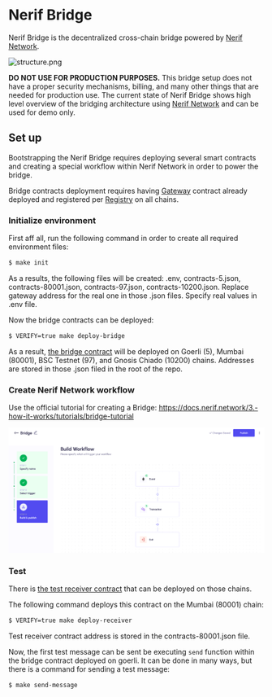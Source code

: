 # Nerif Bridge

Nerif Bridge is the decentralized cross-chain bridge powered by [Nerif Network](https://nerif.network).

![structure.png](./docs/structure.png)

**DO NOT USE FOR PRODUCTION PURPOSES.** 
This bridge setup does not have a proper security mechanisms, billing, and many other things that are needed for production use.
The current state of Nerif Bridge shows high level overview of the bridging architecture using [Nerif Network](https://nerif.network) and can be used for demo only.

## Set up

Bootstrapping the Nerif Bridge requires deploying several smart contracts and creating a special workflow within Nerif Network in order to power the bridge.

Bridge contracts deployment requires having [Gateway](https://github.com/nerifnetwork/contracts/blob/main/contracts/operational/Gateway.sol) contract already deployed and registered per [Registry](https://github.com/nerifnetwork/contracts/blob/main/contracts/operational/Registry.sol#L244) on all chains.

### Initialize environment

First aff all, run the following command in order to create all required environment files:

```bash
$ make init
```

As a results, the following files will be created: .env, contracts-5.json, contracts-80001.json, contracts-97.json, contracts-10200.json.
Replace gateway address for the real one in those .json files. Specify real values in .env file.

Now the bridge contracts can be deployed:

```bash
$ VERIFY=true make deploy-bridge
```

As a result, [the bridge contract](./contracts/bridge/NerifBridge.sol) will be deployed on Goerli (5), Mumbai (80001), BSC Testnet (97), and Gnosis Chiado (10200) chains.
Addresses are stored in those .json filed in the root of the repo.

### Create Nerif Network workflow

Use the official tutorial for creating a Bridge: https://docs.nerif.network/3.-how-it-works/tutorials/bridge-tutorial

![workflow.png](./docs/workflow.png)

### Test

There is [the test receiver contract](./contracts/test/TestReceiver.sol) that can be deployed on those chains.

The following command deploys this contract on the Mumbai (80001) chain:

```bash
$ VERIFY=true make deploy-receiver
```

Test receiver contract address is stored in the contracts-80001.json file.

Now, the first test message can be sent be executing `send` function within the bridge contract deployed on goerli.
It can be done in many ways, but there is a command for sending a test message:

```bash
$ make send-message
```

